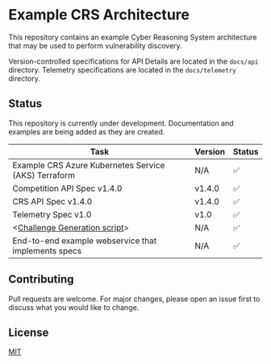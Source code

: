 # Example CRS Architecture

This repository contains an example Cyber Reasoning System architecture that may be used to perform vulnerability discovery.

Version-controlled specifications for API Details are located in the `docs/api` directory. Telemetry specifications are located in the `docs/telemetry` directory.

## Status

This repository is currently under development. Documentation and examples are being added as they are created.

| Task                                                               | Version | Status |
| ------------------------------------------------------------------ | ------- | ------ |
| Example CRS Azure Kubernetes Service (AKS) Terraform               | N/A    | ✅      |
| Competition API Spec v1.4.0                                        | v1.4.0 | ✅      |
| CRS API Spec v1.4.0                                                | v1.4.0 | ✅      |
| Telemetry Spec v1.0                                                | v1.0   | ✅      |
| <[Challenge Generation script](generate-challenge-task/README.md)> | N/A    | ✅      |
| End-to-end example webservice that implements specs                | N/A    | ✅      |

## Contributing

Pull requests are welcome. For major changes, please open an issue first
to discuss what you would like to change.

## License

[MIT](https://choosealicense.com/licenses/mit/)

